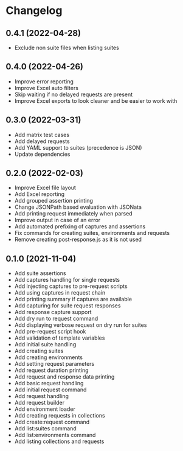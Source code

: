 # Changelog

## 0.4.1 (2022-04-28)

- Exclude non suite files when listing suites

## 0.4.0 (2022-04-26)

- Improve error reporting
- Improve Excel auto filters
- Skip waiting if no delayed requests are present
- Improve Excel exports to look cleaner and be easier to work with

## 0.3.0 (2022-03-31)

- Add matrix test cases
- Add delayed requests
- Add YAML support to suites (precedence is JSON)
- Update dependencies

## 0.2.0 (2022-02-03)

- Improve Excel file layout
- Add Excel reporting
- Add grouped assertion printing
- Change JSONPath based evaluation with JSONata
- Add printing request immediately when parsed
- Improve output in case of an error
- Add automated prefixing of captures and assertions
- Fix commands for creating suites, environments and requests
- Remove creating post-response.js as it is not used

## 0.1.0 (2021-11-04)

- Add suite assertions
- Add captures handling for single requests
- Add injecting captures to pre-request scripts
- Add using captures in request chain
- Add printing summary if captures are available
- Add capturing for suite request responses
- Add response capture support
- Add dry run to request command
- Add displaying verbose request on dry run for suites
- Add pre-request script hook
- Add validation of template variables
- Add initial suite handling
- Add creating suites
- Add creating environments
- Add setting request parameters
- Add request duration printing
- Add request and response data printing
- Add basic request handling
- Add initial request command
- Add request handling
- Add request builder
- Add environment loader
- Add creating requests in collections
- Add create:request command
- Add list:suites command
- Add list:environments command
- Add listing collections and requests
